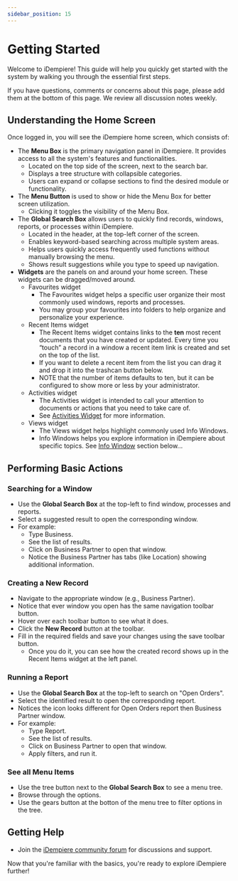 ```yaml
---
sidebar_position: 15
---
```

# Getting Started

Welcome to iDempiere! This guide will help you quickly get started with the system by walking you through the essential first steps.

If you have questions, comments or concerns about this page, please add them at the bottom of this page. We review all discussion notes weekly.

## Understanding the Home Screen

Once logged in, you will see the iDempiere home screen, which consists of:

* The **Menu Box** is the primary navigation panel in iDempiere. It provides access to all the system's features and functionalities.  
  * Located on the top side of the screen, next to the search bar.  
  * Displays a tree structure with collapsible categories.  
  * Users can expand or collapse sections to find the desired module or functionality.  
* The **Menu Button** is used to show or hide the Menu Box for better screen utilization.  
  * Clicking it toggles the visibility of the Menu Box.  
* The **Global Search Box** allows users to quickly find records, windows, reports, or processes within iDempiere.  
  * Located in the header, at the top-left corner of the screen.  
  * Enables keyword-based searching across multiple system areas.  
  * Helps users quickly access frequently used functions without manually browsing the menu.  
  * Shows result suggestions while you type to speed up navigation.  
* **Widgets** are the panels on and around your home screen. These widgets can be dragged/moved around.
  * Favourites widget  
    * The Favourites widget helps a specific user organize their most commonly used windows, reports and processes.  
    * You may group your favourites into folders to help organize and personalize your experience.  
  * Recent Items widget  
    * The Recent Items widget contains links to the **ten** most recent documents that you have created or updated.  Every time you “touch” a record in a window a recent item link is created and set on the top of the list.  
    * If you want to delete a recent item from the list you can drag it and drop it into the trashcan button below.  
    * NOTE that the number of items defaults to ten, but it can be configured to show more or less by your administrator.  
  * Activities widget  
    * The Activities widget is intended to call your attention to documents or actions that you need to take care of.  
    * See [Activities Widget](#activities-widget) for more information.
  * Views widget  
    * The Views widget helps highlight commonly used Info Windows.  
    * Info Windows helps you explore information in iDempiere about specific topics. See [Info Window](#info-window) section below...

## Performing Basic Actions

### Searching for a Window

* Use the **Global Search Box** at the top-left to find window, processes and reports.
* Select a suggested result to open the corresponding window.
* For example:
  * Type Business.
  * See the list of results.
  * Click on Business Partner to open that window.
  * Notice the Business Partner has tabs (like Location) showing additional information.

### Creating a New Record

* Navigate to the appropriate window (e.g., Business Partner).
* Notice that ever window you open has the same navigation toolbar button.
* Hover over each toolbar button to see what it does.
* Click the **New Record** button at the toolbar.  
* Fill in the required fields and save your changes using the save toolbar button.  
  * Once you do it, you can see how the created record shows up in the Recent Items widget at the left panel.

### Running a Report

* Use the **Global Search Box** at the top-left to search on "Open Orders".
* Select the identified result to open the corresponding report.
* Notices the icon looks different for Open Orders report then Business Partner window.
* For example:
  * Type Report.
  * See the list of results.
  * Click on Business Partner to open that window.
  * Apply filters, and run it.

### See all Menu Items

* Use the tree button next to the **Global Search Box** to see a menu tree.
* Browse through the options.
* Use the gears button at the botton of the menu tree to filter options in the tree.

## Getting Help

* Join the [iDempiere community forum](https://idempiere.org/forums/) for discussions and support.  

Now that you're familiar with the basics, you're ready to explore iDempiere further!

